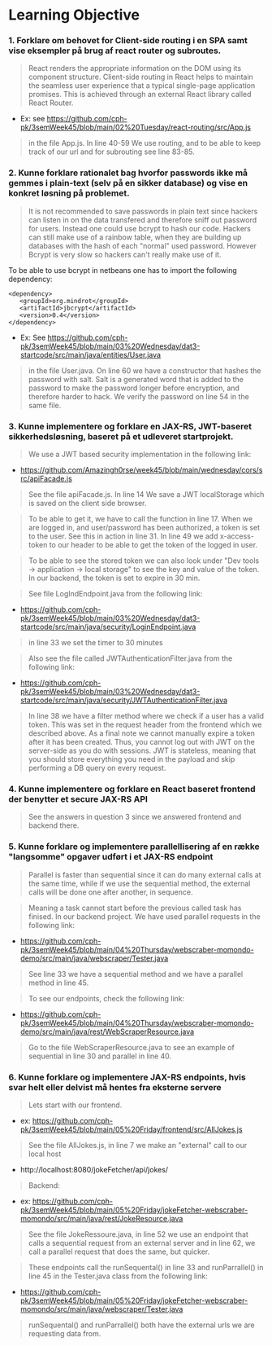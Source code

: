 # Learning Objective
### 1. Forklare om behovet for Client-side routing i en SPA samt vise eksempler på brug af react router og subroutes.

> React renders the appropriate information on the DOM using its component structure. Client-side routing in React helps to maintain
the seamless user experience that a typical single-page application promises. This is achieved through an external React library called React Router.

* Ex: see https://github.com/cph-pk/3semWeek45/blob/main/02%20Tuesday/react-routing/src/App.js

> in the file App.js. In line 40-59 We use routing, and to be able to keep track of our url and for subrouting see line 83-85.

### 2. Kunne forklare rationalet bag hvorfor passwords ikke må gemmes i plain-text (selv på en sikker database) og vise en konkret løsning på problemet.

> It is not recommended to save passwords in plain text since hackers can listen in on the data transfered and therefore sniff out password for users. Instead one could
use bcrypt to hash our code. Hackers can still make use of a rainbow table, when they are building up databases with the hash of each "normal" used password.
However Bcrypt is very slow so hackers can't really make use of it.

To be able to use bcrypt in netbeans one has to import the following dependency:

```
<dependency>
   <groupId>org.mindrot</groupId>
   <artifactId>jbcrypt</artifactId>
   <version>0.4</version>
</dependency>
```

* Ex: See https://github.com/cph-pk/3semWeek45/blob/main/03%20Wednesday/dat3-startcode/src/main/java/entities/User.java

> in the file User.java. On line 60 we have a constructor that hashes the password with salt. Salt is a generated word that is added to the password to make the password longer before encryption, and therefore harder to hack.
We verify the password on line 54 in the same file.

### 3. Kunne implementere og forklare en JAX-RS, JWT-baseret sikkerhedsløsning, baseret på et udleveret startprojekt.

> We use a JWT based security implementation in the following link:

* https://github.com/Amazingh0rse/week45/blob/main/wednesday/cors/src/apiFacade.js

> See the file apiFacade.js. In line 14 We save a JWT localStorage which is saved on the client side browser.

> To be able to get it, we have to call the function in line 17. When we are logged in, and user/password has been authorized, a token is set to the user.
See this in action in line 31. In line 49 we add x-access-token to our header to be able to get the token of the logged in user.

> To be able to see the stored token we can also look under "Dev tools -> application -> local storage" to see the key and value of the token.
In our backend, the token is set to expire in 30 min.

> See file LogIndEndpoint.java from the following link:

* https://github.com/cph-pk/3semWeek45/blob/main/03%20Wednesday/dat3-startcode/src/main/java/security/LoginEndpoint.java
> in line 33 we set the timer to 30 minutes

> Also see the file called JWTAuthenticationFilter.java from the following link:

* https://github.com/cph-pk/3semWeek45/blob/main/03%20Wednesday/dat3-startcode/src/main/java/security/JWTAuthenticationFilter.java

> In line 38 we have a filter method where we check if a user has a valid token. This was set in the request header from the frontend which we described above.
As a final note we cannot manually expire a token after it has been created. Thus, you cannot log out with JWT on the server-side as you do with sessions.
JWT is stateless, meaning that you should store everything you need in the payload and skip performing a DB query on every request.

### 4. Kunne implementere og forklare en React baseret frontend der benytter et secure JAX-RS API

> See the answers in question 3 since we answered frontend and backend there.
### 5. Kunne forklare og implementere parallellisering af en række "langsomme" opgaver udført i et JAX-RS endpoint 

> Parallel is faster than sequential since it can do many external calls at the same time, while if we use the sequential method, the external calls will be done one after another, in sequence.

> Meaning a task cannot start before the previous called task has finised.
In our backend project. We have used parallel requests in the following link: 
* https://github.com/cph-pk/3semWeek45/blob/main/04%20Thursday/webscraber-momondo-demo/src/main/java/webscraper/Tester.java

> See line 33 we have a sequential method and we have a parallel method in line 45.

> To see our endpoints, check the following link: 
* https://github.com/cph-pk/3semWeek45/blob/main/04%20Thursday/webscraber-momondo-demo/src/main/java/rest/WebScraperResource.java

> Go to the file WebScraperResource.java to see an example of sequential in line 30 and parallel in line 40.

### 6. Kunne forklare og implementere JAX-RS endpoints, hvis svar helt eller delvist må hentes fra eksterne servere

> Lets start with our frontend.

* ex: https://github.com/cph-pk/3semWeek45/blob/main/05%20Friday/frontend/src/AllJokes.js

> See the file AllJokes.js, in line 7 we make an "external" call to our local host 
* http://localhost:8080/jokeFetcher/api/jokes/

> Backend:

* ex: https://github.com/cph-pk/3semWeek45/blob/main/05%20Friday/jokeFetcher-webscraber-momondo/src/main/java/rest/JokeResource.java

> See the file JokeRessoure.java, in line 52 we use an endpoint that calls a sequential request from an external server
and in line 62, we call a parallel request that does the same, but quicker.

> These endpoints call the runSequental() in line 33 and runParrallel() in line 45 in the Tester.java class from the following link:

* https://github.com/cph-pk/3semWeek45/blob/main/05%20Friday/jokeFetcher-webscraber-momondo/src/main/java/webscraper/Tester.java

> runSequental() and runParrallel() both have the external urls we are requesting data from.
